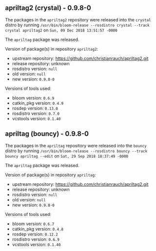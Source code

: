 ## apriltag2 (crystal) - 0.9.8-0

The packages in the `apriltag2` repository were released into the `crystal` distro by running `/usr/bin/bloom-release --rosdistro crystal --track crystal apriltag2` on `Sun, 09 Dec 2018 13:51:57 -0000`

The `apriltag` package was released.

Version of package(s) in repository `apriltag2`:

- upstream repository: https://github.com/christianrauch/apriltag2.git
- release repository: unknown
- rosdistro version: `null`
- old version: `null`
- new version: `0.9.8-0`

Versions of tools used:

- bloom version: `0.6.9`
- catkin_pkg version: `0.4.9`
- rosdep version: `0.13.0`
- rosdistro version: `0.7.0`
- vcstools version: `0.1.40`


## apriltag (bouncy) - 0.9.8-0

The packages in the `apriltag` repository were released into the `bouncy` distro by running `/usr/bin/bloom-release --rosdistro bouncy --track bouncy apriltag --edit` on `Sat, 29 Sep 2018 18:37:49 -0000`

The `apriltag` package was released.

Version of package(s) in repository `apriltag`:

- upstream repository: https://github.com/christianrauch/apriltag2.git
- release repository: unknown
- rosdistro version: `null`
- old version: `null`
- new version: `0.9.8-0`

Versions of tools used:

- bloom version: `0.6.7`
- catkin_pkg version: `0.4.8`
- rosdep version: `0.12.2`
- rosdistro version: `0.6.9`
- vcstools version: `0.1.40`


